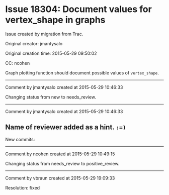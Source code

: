 # Issue 18304: Document values for vertex_shape in graphs

Issue created by migration from Trac.

Original creator: jmantysalo

Original creation time: 2015-05-29 09:50:02

CC:  ncohen

Graph plotting function should document possible values of `vertex_shape`.


---

Comment by jmantysalo created at 2015-05-29 10:46:33

Changing status from new to needs_review.


---

Comment by jmantysalo created at 2015-05-29 10:46:33

Name of reviewer added as a hint. `:=)`
----
New commits:


---

Comment by ncohen created at 2015-05-29 10:49:15

Changing status from needs_review to positive_review.


---

Comment by vbraun created at 2015-05-29 19:09:33

Resolution: fixed
